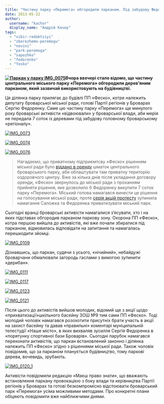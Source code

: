 ```yaml
---
title: "Частину парку «Перемога» обгородили парканом. Під забудову Федоренком?"
date: 2013-05-22
author: 
  username: "kachor"
  display_name: "Андрій Качор"
tags: 
  - "vibir-redaktsiyi"
  - "zberezhemo-peremogu"
  - "novini"
  - "park-peremoga"
  - "sapozhko"
  - "fedorenko"
  - "fesko"
---
```


**[![Паркан у парку IMG_0075](https://mpz.brovary.org/wp-content/uploads/2013/05/Parkan-u-parku-IMG_0075.jpg)](https://mpz.brovary.org/wp-content/uploads/2013/05/Parkan-u-parku-IMG_0075.jpg)Вчора ввечері стало відомо, що частину центрального міського парку «Перемога» обгородили дерев’яним парканом, який зазвичай використовують на будівництві.**

Ця ділянка парку прилягає до будівлі ПП «Феско», котре належить депутату броварської міської ради, голові Партії регіонів у Броварах Сергію Федоренку. Саме цю частину парку «Перемога» ще минулого року броварські активісти «відвоювали» у броварської влади, аби мерія не передала 7 соток із деревами під забудову головному броварському «регіоналу».

[![IMG_0073](https://mpz.brovary.org/wp-content/uploads/2013/05/IMG_00731.jpg)](https://mpz.brovary.org/wp-content/uploads/2013/05/IMG_00731.jpg)

[![IMG_0074](https://mpz.brovary.org/wp-content/uploads/2013/05/IMG_00741.jpg)](https://mpz.brovary.org/wp-content/uploads/2013/05/IMG_00741.jpg)

[![IMG_0076](https://mpz.brovary.org/wp-content/uploads/2013/05/IMG_00761.jpg)](https://mpz.brovary.org/wp-content/uploads/2013/05/IMG_00761.jpg)

> Нагадаємо, що приватному підприємтсву «Феско» рішенням міської ради було [віддано в оренду](https://mpz.brovary.org/park-peremoga-u-nebezpeci/) шматок центрального броварського парку, аби облаштувати там приватну територію оздоровчого центру. Вже за кілька днів після укладання договору оренди, «Феско» звернулось до міської ради з проханням прийняти рішення, яке дозволило б Федоренку викупити 7 соток парку «Перемога». Міський голова намагався винести це рішення на голосування міської ради, проте [серія акцій протесту](https://mpz.brovary.org/u-brovarah-did-moroz-prosit-deputativ-ne-chipaty-park-peremoga/) зупинила намагання Сапожка та Федоренка приватизувати міський парк.

Сьогодні вранці броварські активісти намагалися з’ясувати, хто і на яких підставах обгородив парканом паркову зону. Охорона ПП «Феско», котра першою вийшла до активістів, які вже почали збиратися під парканом, відмовилась відповідати на запитання та намагалась перешкодити зйомці.

[![IMG_0109](https://mpz.brovary.org/wp-content/uploads/2013/05/IMG_01091.jpg)](https://mpz.brovary.org/wp-content/uploads/2013/05/IMG_01091.jpg)

Дізнавшись, що паркан, судячи з усього, «нічийний», небайдужі броварчани обмалювали загородь гаслами з вимогою зупинити «дерибан».

[![IMG_0111](https://mpz.brovary.org/wp-content/uploads/2013/05/IMG_01111.jpg)](https://mpz.brovary.org/wp-content/uploads/2013/05/IMG_01111.jpg)

[![IMG_0117](https://mpz.brovary.org/wp-content/uploads/2013/05/IMG_01171.jpg)](https://mpz.brovary.org/wp-content/uploads/2013/05/IMG_01171.jpg)

[![IMG_0123](https://mpz.brovary.org/wp-content/uploads/2013/05/IMG_01231.jpg)](https://mpz.brovary.org/wp-content/uploads/2013/05/IMG_01231.jpg)

[![IMG_0121](https://mpz.brovary.org/wp-content/uploads/2013/05/IMG_01211.jpg)](https://mpz.brovary.org/wp-content/uploads/2013/05/IMG_01211.jpg)

Після цього до активістів вийшов молодик, відомий ще з акції щодо «прихватизації»шкільного басейну ЗОШ №9 тим сами ПП «Феско». Тоді молодий чоловік намагався розохотити присутніх брати участь в акції на захист басейну та давав «правильні» коментарі муніципальній телестудії «Наше місто», в яких вихваляв зусилля Сергія Федоренка в «порятунку спортивної бази Броварів». Сьогодні парубок намагався переконати активістів, що паркан встановлений законно і ділянка належить ПП «Феско» згідно з рішеннями міської ради. Також чоловік повідомив, що за парканом планується будівництво, тому паркові дерева, вочевидь, зрубають.

[![IMG_0120_1](https://mpz.brovary.org/wp-content/uploads/2013/05/IMG_0120_11.jpg)](https://mpz.brovary.org/wp-content/uploads/2013/05/IMG_0120_11.jpg)

Активісти повідомили редакцію «Маєш право знати», що вважають встановлення паркану провокацією з боку влади та керівництва Партії регіонів у Броварах та готові безкомпромісно відстоювати броварський парк «Перемога» усіма можливими методами. Про конкретні плани обіцяють повідомити вже найближчими днями.
